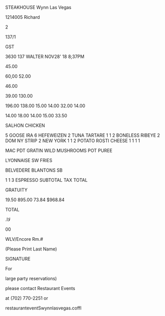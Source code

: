STEAKHOUSE
Wynn  Las  Vegas

1214005  Richard

2

137/1

GST

3630
137  WALTER
NOV28' 18  8;37PM

45.00

60,00
52.00

46.00

39.00
130.00

196.00
138.00
15.00
14.00
32.00
14.00

14.00
18.00
14.00
15.00
33.50

 SALHON
 CHICKEN

5  GOOSE  IRA
6  HEFEWEIZEN
2  TUNA  TARTARE
1
1
2  BONELESS  RIBEYE
2  DOM  NY  STRIP
2  NEW  YORK
1
1
2  POTATO  ROSTI
CHEESE
1
1
1
1

 MAC
 PDT  GRATIN
 WILD  MUSHROOMS
 POT  PUREE

 LYONNAISE
 SW  FRIES

 BELVEDERE
 BLANTONS  SB

1
1
3  ESPRESSO
SUBTOTAL
TAX
TOTAL

GRATUITY

19.50
895.00
73.84
$968.84

TOTAL

.لاا

00

WLV/Encore  Rm.#

(Please  Print  Last  Name)

SIGNATURE

For

large  party  reservations)

please  contact  Restaurant  Events

at  (702)  770-2251  or

restauranteventSwynnlasvegas.coffl

